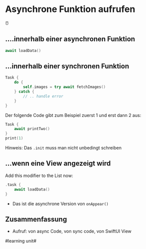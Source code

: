 # Asynchrone Funktion aufrufen
⏰
 
## ….innerhalb einer asynchronen Funktion

```swift
await loadData()
```

## …innerhalb einer synchronen Funktion

```swift
Task {
	do {
		self.images = try await fetchImages()
    } catch {
		// .. handle error
    }
}
```

Der folgende Code gibt zum Beispiel zuerst 1 und erst dann 2 aus:

```swift
Task {
	await printTwo()
}
print(1)
```

Hinweis: Das `.init` muss man nicht unbedingt schreiben

## …wenn eine View angezeigt wird

Add this modifier to the List now:

```swift
.task {
    await loadData()
}
```

- Das ist die asynchrone Version von `onAppear()`


## Zusammenfassung
- Aufruf: von async Code, von sync code, von SwiftUI View


#learning unit#